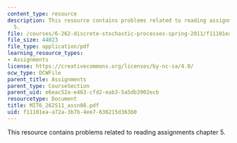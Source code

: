 ```yaml
---
content_type: resource
description: This resource contains problems related to reading assignments chapter
  5.
file: /courses/6-262-discrete-stochastic-processes-spring-2011/f11101eaa72a3b7b4ee7636215d363b0_MIT6_262S11_assn08.pdf
file_size: 44023
file_type: application/pdf
learning_resource_types:
- Assignments
license: https://creativecommons.org/licenses/by-nc-sa/4.0/
ocw_type: OCWFile
parent_title: Assignments
parent_type: CourseSection
parent_uid: e6eac52a-e463-cfd2-eab3-5a5db3902ecb
resourcetype: Document
title: MIT6_262S11_assn08.pdf
uid: f11101ea-a72a-3b7b-4ee7-636215d363b0
---
```

This resource contains problems related to reading assignments chapter 5.